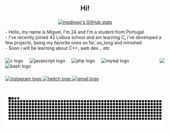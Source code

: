 <h2 align="center">Hi!</h2>

###

<div align="center">
  
  [![mgdiogo's GitHub stats](https://github-readme-stats.vercel.app/api?username=mgdiogo&theme=synthwave)](https://github.com/mgdiogo/github-readme-stats)
  
</div>

<div align="left">
  - Hello, my name is Miguel, I'm 24 and I'm a student from Portugal.
</div>
<div align="left">
  - I've recently joined 42 Lisboa school and am learning C, i've developed a few projects, being my favorite ones so far, so_long and minishell.
</div>
<div align="left">
  - Soon i will be learning about C++, web dev... etc
</div>

###

<img align="right" height="100" src="https://media1.giphy.com/media/h408T6Y5GfmXBKW62l/giphy.gif?cid=ecf05e47zdwsc1rh1a133x0awlic1yfpbee2xyy1ruuu8cci&ep=v1_gifs_search&rid=giphy.gif&ct=g"  />

###

<div align="left">
  <img src="https://cdn.jsdelivr.net/gh/devicons/devicon/icons/c/c-original.svg" height="30" alt="c logo"  />
  <img width="12" />
  <img src="https://cdn.jsdelivr.net/gh/devicons/devicon/icons/javascript/javascript-original.svg" height="30" alt="javascript logo"  />
  <img width="12" />
  <img src="https://cdn.jsdelivr.net/gh/devicons/devicon/icons/php/php-original.svg" height="30" alt="php logo"  />
  <img width="12" />
  <img src="https://cdn.jsdelivr.net/gh/devicons/devicon/icons/mysql/mysql-original.svg" height="30" alt="mysql logo"  />
  <img width="12" />
  <img src="https://cdn.jsdelivr.net/gh/devicons/devicon/icons/bash/bash-original.svg" height="30" alt="bash logo"  />
</div>

###

<div align="left">
  <a href="https://www.instagram.com/miguel.g.diogo/" target="_blank">
    <img src="https://img.shields.io/static/v1?message=Instagram&logo=instagram&label=&color=E4405F&logoColor=white&labelColor=&style=for-the-badge" height="35" alt="instagram logo"  />
  </a>
  <a href="https://www.twitch.tv/sarkcsgo" target="_blank">
    <img src="https://img.shields.io/static/v1?message=Twitch&logo=twitch&label=&color=9146FF&logoColor=white&labelColor=&style=for-the-badge" height="35" alt="twitch logo"  />
  </a>
  <a href="mailto:miguel.g.diogo@gmail.com" target="_blank">
    <img src="https://img.shields.io/static/v1?message=Gmail&logo=gmail&label=&color=D14836&logoColor=white&labelColor=&style=for-the-badge" height="35" alt="gmail logo"  />
  </a>
</div>

###

<br clear="both">

<img src="https://raw.githubusercontent.com/mgdiogo/mgdiogo/output/snake.svg" alt="Snake animation" />

###
